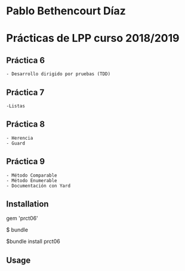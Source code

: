 # Pablo Bethencourt Díaz
# Prácticas de LPP curso 2018/2019

## Práctica 6
	- Desarrollo dirigido por pruebas (TDD)
## Práctica 7
	-Listas
## Práctica 8
	- Herencia 
	- Guard
## Práctica 9
	- Método Comparable
	- Método Enumerable
	- Documentación con Yard

## Installation

gem 'prct06'

$ bundle

$bundle install prct06

## Usage













